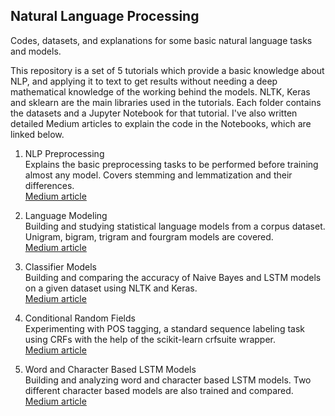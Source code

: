 Natural Language Processing<br>
---------------------------
Codes, datasets, and explanations for some basic natural language tasks and models. <br>

This repository is a set of 5 tutorials which provide a basic knowledge about NLP, and applying it to text to get results without needing a deep mathematical knowledge of the working behind the models. NLTK, Keras and sklearn are the main libraries used in the tutorials. Each folder contains the datasets and a Jupyter Notebook for that tutorial. I've also written detailed Medium articles to explain the code in the Notebooks, which are linked below. <br>

1. NLP Preprocessing <br>
Explains the basic preprocessing tasks to be performed before training almost any model. Covers stemming and lemmatization and their differences. <br> 
[Medium article](https://towardsdatascience.com/text-preprocessing-with-nltk-9de5de891658)

2. Language Modeling <br>
Building and studying statistical language models from a corpus dataset. Unigram, bigram, trigram and fourgram models are covered. <br>
[Medium article](https://medium.com/swlh/language-modelling-with-nltk-20eac7e70853)

3. Classifier Models <br>
Building and comparing the accuracy of Naive Bayes and LSTM models on a given dataset using NLTK and Keras. <br>
[Medium article](https://towardsdatascience.com/naive-bayes-and-lstm-based-classifier-models-63d521a48c20)

4. Conditional Random Fields <br>
Experimenting with POS tagging, a standard sequence labeling task using CRFs with the help of the scikit-learn crfsuite wrapper. <br>
[Medium article](https://towardsdatascience.com/pos-tagging-using-crfs-ea430c5fb78b)

5. Word and Character Based LSTM Models <br>
Building and analyzing word and character based LSTM models. Two different character based models are also trained and compared. <br>
[Medium article](https://towardsdatascience.com/word-and-character-based-lstms-12eb65f779c2)

